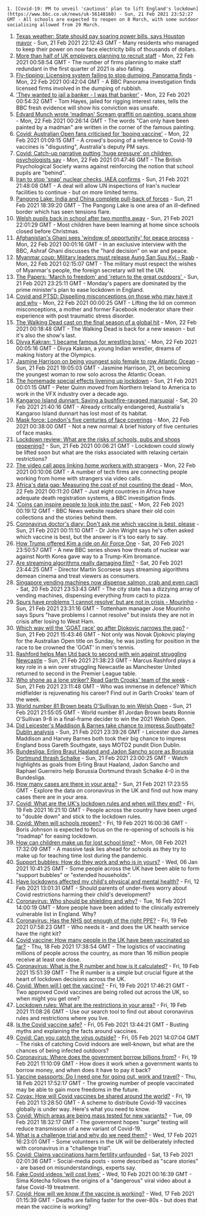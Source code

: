 
    1. [Covid-19: PM to unveil 'cautious' plan to lift England's lockdown](https://www.bbc.co.uk/news/uk-56148160) - Sun, 21 Feb 2021 23:52:27 GMT - All schools are expected to reopen on 8 March, with some outdoor socialising allowed from 29 March.
1. [Texas weather: State should pay soaring power bills, says Houston mayor](https://www.bbc.co.uk/news/world-us-canada-56147311) - Sun, 21 Feb 2021 22:12:43 GMT - Many residents who managed to keep their power on now face electricity bills of thousands of dollars.
1. [More than half of UK employers planning to recruit staff](https://www.bbc.co.uk/news/business-56149661) - Mon, 22 Feb 2021 00:58:54 GMT - The number of firms planning to make staff redundant in the first quarter of 2021 is also falling.
1. [Fly-tipping: Licensing system failing to stop dumping, Panorama finds](https://www.bbc.co.uk/news/uk-56128314) - Mon, 22 Feb 2021 00:42:04 GMT - A BBC Panorama investigation finds licensed firms involved in the dumping of rubbish.
1. ['They wanted to jail a banker - I was that banker'](https://www.bbc.co.uk/news/business-56088419) - Mon, 22 Feb 2021 00:54:32 GMT - Tom Hayes, jailed for rigging interest rates, tells the BBC fresh evidence will show his conviction was unsafe.
1. [Edvard Munch wrote 'madman' Scream graffiti on painting, scans show](https://www.bbc.co.uk/news/entertainment-arts-56127530) - Mon, 22 Feb 2021 00:26:14 GMT - The words "Can only have been painted by a madman" are written in the corner of the famous painting.
1. [Covid: Australian Open fans criticised for 'booing vaccine'](https://www.bbc.co.uk/news/world-australia-56150021) - Mon, 22 Feb 2021 01:09:15 GMT - A crowd's booing of a reference to Covid-19 vaccines is "disgusting", Australia's deputy PM says.
1. [Covid: Catch-up narrative putting 'huge pressure' on children, psychologists say](https://www.bbc.co.uk/news/education-56149902) - Mon, 22 Feb 2021 01:47:46 GMT - The British Psychological Society warns against reinforcing the notion that school pupils are "behind".
1. [Iran to stop 'snap' nuclear checks, IAEA confirms](https://www.bbc.co.uk/news/world-middle-east-56030497) - Sun, 21 Feb 2021 21:48:08 GMT - A deal will allow UN inspections of Iran's nuclear facilities to continue - but on more limited terms.
1. [Pangong Lake: India and China complete pull-back of forces](https://www.bbc.co.uk/news/world-asia-56147309) - Sun, 21 Feb 2021 18:39:20 GMT - The Pangong Lake is one area of an ill-defined border which has seen tensions flare.
1. [Welsh pupils back in school after two months away](https://www.bbc.co.uk/news/uk-wales-56131719) - Sun, 21 Feb 2021 22:01:29 GMT - Most children have been learning at home since schools closed before Christmas.
1. [Afghanistan's Ghani sees 'window of opportunity' for peace process](https://www.bbc.co.uk/news/world-asia-56144795) - Mon, 22 Feb 2021 00:01:16 GMT - In an exclusive interview with the BBC, Ashraf Ghani discusses the "hard decision" on war and peace.
1. [Myanmar coup: Military leaders must release Aung San Suu Kyi - Raab](https://www.bbc.co.uk/news/uk-politics-56149359) - Mon, 22 Feb 2021 02:15:07 GMT - The military must respect the wishes of Myanmar's people, the foreign secretary will tell the UN.
1. [The Papers: 'March to freedom' and 'return to the great outdoors' ](https://www.bbc.co.uk/news/blogs-the-papers-56149781) - Sun, 21 Feb 2021 23:25:11 GMT - Monday's papers are dominated by the prime minister's plan to ease lockdown in England.
1. [Covid and PTSD: Dispelling misconceptions on those who may have it and why](https://www.bbc.co.uk/news/health-56132395) - Mon, 22 Feb 2021 00:00:25 GMT - Lifting the lid on common misconceptions, a mother and former Facebook moderator share their experience with post traumatic stress disorder.
1. [The Walking Dead cast on the final season of a global hit](https://www.bbc.co.uk/news/newsbeat-56128639) - Mon, 22 Feb 2021 00:18:48 GMT - The Walking Dead is back for a new season - but it's also the show's last.
1. [Divya Kakran: 'I became famous for wrestling boys'](https://www.bbc.co.uk/news/world-asia-india-56094394) - Mon, 22 Feb 2021 00:05:16 GMT - Divya Kakran, a young Indian wrestler, dreams of making history at the Olympics.
1. [Jasmine Harrison on being youngest solo female to row Atlantic Ocean](https://www.bbc.co.uk/news/uk-56145957) - Sun, 21 Feb 2021 19:05:03 GMT - Jasmine Harrison, 21, on becoming the youngest woman to row solo across the Atlantic Ocean.
1. [The homemade special effects livening up lockdown](https://www.bbc.co.uk/news/uk-northern-ireland-56119823) - Sun, 21 Feb 2021 00:01:15 GMT - Peter Quinn moved from Northern Ireland to America to work in the VFX industry over a decade ago.
1. [Kangaroo Island dunnart: Saving a bushfire-ravaged marsupial](https://www.bbc.co.uk/news/world-australia-56107868) - Sat, 20 Feb 2021 21:40:16 GMT - Already critically endangered, Australia's Kangaroo Island dunnart has lost most of its habitat.
1. [Mask force: London's five centuries of face coverings](https://www.bbc.co.uk/news/uk-england-london-56085529) - Mon, 22 Feb 2021 00:38:00 GMT - Not a new normal: A brief history of five centuries of face masks.
1. [Lockdown review: What are the risks of schools, pubs and shops reopening?](https://www.bbc.co.uk/news/56102610) - Sun, 21 Feb 2021 00:06:21 GMT - Lockdown could slowly be lifted soon but what are the risks associated with relaxing certain restrictions?
1. [The video call apps linking home workers with strangers](https://www.bbc.co.uk/news/business-56083631) - Mon, 22 Feb 2021 00:10:06 GMT - A number of tech firms are connecting people working from home with strangers via video calls.
1. [Africa's data gap: Measuring the cost of not counting the dead](https://www.bbc.co.uk/news/world-africa-55674139) - Mon, 22 Feb 2021 00:11:20 GMT - Just eight countries in Africa have adequate death registration systems, a BBC investigation finds.
1. ['Coins can inspire people to look into the past'](https://www.bbc.co.uk/news/business-56129977) - Mon, 22 Feb 2021 00:19:12 GMT - BBC News website readers share their old coin collections and the stories behind them.
1. [Coronavirus doctor's diary: Don't ask me which vaccine is best, please](https://www.bbc.co.uk/news/health-56132291) - Sun, 21 Feb 2021 00:11:10 GMT - Dr John Wright says he's often asked which vaccine is best, but the answer is it's too early to say.
1. [How Trump offered Kim a ride on Air Force One](https://www.bbc.co.uk/news/world-us-canada-56118936) - Sat, 20 Feb 2021 23:50:57 GMT - A new BBC series shows how threats of nuclear war against North Korea gave way to a Trump-Kim bromance.
1. [Are streaming algorithms really damaging film?](https://www.bbc.co.uk/news/entertainment-arts-56085924) - Sat, 20 Feb 2021 23:44:25 GMT - Director Martin Scorsese says streaming algorithms demean cinema and treat viewers as consumers.
1. [Singapore vending machines now dispense salmon, crab and even cacti](https://www.bbc.co.uk/news/business-56066064) - Sat, 20 Feb 2021 23:53:43 GMT - The city state has a dizzying array of vending machines, dispensing everything from cacti to pizza.
1. [Spurs have problems 'I cannot resolve' but are not in crisis - Mourinho](https://www.bbc.co.uk/sport/football/56148274) - Sun, 21 Feb 2021 23:31:16 GMT - Tottenham manager Jose Mourinho says Spurs "have problems I cannot resolve" but insists they are not in crisis after losing to West Ham.
1. [Which way will the 'GOAT race' go after Djokovic narrows the gap?](https://www.bbc.co.uk/sport/tennis/56146799) - Sun, 21 Feb 2021 15:43:46 GMT - Not only was Novak Djokovic playing for the Australian Open title on Sunday, he was jostling for position in the race to be crowned the 'GOAT' in men's tennis.
1. [Rashford helps Man Utd back to second with win against struggling Newcastle](https://www.bbc.co.uk/sport/football/56033730) - Sun, 21 Feb 2021 21:38:23 GMT - Marcus Rashford plays a key role in a win over struggling Newcastle as Manchester United returned to second in the Premier League table.
1. [Who shone as a lone striker? Read Garth Crooks' team of the week](https://www.bbc.co.uk/sport/football/56148189) - Sun, 21 Feb 2021 23:11:48 GMT - Who was immense in defence? Which midfielder is rejuvenating his career? Find out in Garth Crooks' team of the week.
1. [World number 81 Brown beats O'Sullivan to win Welsh Open](https://www.bbc.co.uk/sport/snooker/56142654) - Sun, 21 Feb 2021 21:55:05 GMT - World number 81 Jordan Brown beats Ronnie O'Sullivan 9-8 in a final-frame decider to win the 2021 Welsh Open.
1. [Did Leicester's Maddison & Barnes take chance to impress Southgate? Dublin analysis](https://www.bbc.co.uk/sport/football/56126952) - Sun, 21 Feb 2021 23:39:26 GMT - Leicester duo James Maddison and Harvey Barnes both took their big chance to impress England boss Gareth Southgate, says MOTD2 pundit Dion Dublin.
1. [Bundesliga: Erling Braut Haaland and Jadon Sancho score as Borussia Dortmund thrash Schalke](https://www.bbc.co.uk/sport/av/football/56145610) - Sun, 21 Feb 2021 23:00:25 GMT - Watch highlights as goals from Erling Braut Haaland, Jadon Sancho and Raphael Guerreiro help Borussia Dortmund thrash Schalke 4-0 in the Bundesliga.
1. [How many cases are there in your area?](https://www.bbc.co.uk/news/uk-51768274) - Sun, 21 Feb 2021 17:23:55 GMT - Explore the data on coronavirus in the UK and find out how many cases there are in your area.
1. [Covid: What are the UK's lockdown rules and when will they end?](https://www.bbc.co.uk/news/explainers-52530518) - Fri, 19 Feb 2021 16:21:10 GMT - People across the country have been urged to "double down" and stick to the lockdown rules.
1. [Covid: When will schools reopen?](https://www.bbc.co.uk/news/education-51643556) - Fri, 19 Feb 2021 16:00:36 GMT - Boris Johnson is expected to focus on the re-opening of schools is his "roadmap" for easing lockdown.
1. [How can children make up for lost school time?](https://www.bbc.co.uk/news/explainers-55938837) - Mon, 08 Feb 2021 17:32:09 GMT - A massive task lies ahead for schools as they try to make up for teaching time lost during the pandemic.
1. [Support bubbles: How do they work and who is in yours?](https://www.bbc.co.uk/news/health-52637354) - Wed, 06 Jan 2021 10:41:25 GMT - Some people across the UK have been able to form "support bubbles" or "extended households".
1. [Have lockdowns affected my child's physical and mental health?](https://www.bbc.co.uk/news/explainers-55936928) - Fri, 12 Feb 2021 13:01:31 GMT - Should parents of under-fives worry about Covid restrictions harming their child's development?
1. [Coronavirus: Who should be shielding and why?](https://www.bbc.co.uk/news/health-51997151) - Tue, 16 Feb 2021 14:00:19 GMT - More people have been added to the clinically extremely vulnerable list in England. Why?
1. [Coronavirus: Has the NHS got enough of the right PPE?](https://www.bbc.co.uk/news/health-52254745) - Fri, 19 Feb 2021 07:58:23 GMT - Who needs it - and does the UK health service have the right kit?
1. [Covid vaccine: How many people in the UK have been vaccinated so far?](https://www.bbc.co.uk/news/health-55274833) - Thu, 18 Feb 2021 17:38:54 GMT - The logistics of vaccinating millions of people across the country, as more than 16 million people receive at least one dose.
1. [Coronavirus: What is the R number and how is it calculated?](https://www.bbc.co.uk/news/health-52473523) - Fri, 19 Feb 2021 15:51:39 GMT - The R number is a simple but crucial figure at the heart of lockdown decisions across the UK.
1. [Covid: When will I get the vaccine?](https://www.bbc.co.uk/news/health-55045639) - Fri, 19 Feb 2021 17:46:21 GMT - Two approved Covid vaccines are being rolled out across the UK, so when might you get one?
1. [Lockdown rules: What are the restrictions in your area?](https://www.bbc.co.uk/news/uk-54373904) - Fri, 19 Feb 2021 11:08:26 GMT - Use our search tool to find out about coronavirus rules and restrictions where you live.
1. [Is the Covid vaccine safe?](https://www.bbc.co.uk/news/health-55056016) - Fri, 05 Feb 2021 13:44:21 GMT - Busting myths and explaining the facts around vaccines.
1. [Covid: Can you catch the virus outside?](https://www.bbc.co.uk/news/explainers-55680305) - Fri, 05 Feb 2021 14:07:04 GMT - The risks of catching Covid indoors are well-known, but what are the chances of being infected outdoors?
1. [Coronavirus: Where does the government borrow billions from?](https://www.bbc.co.uk/news/business-50504151) - Fri, 19 Feb 2021 11:10:09 GMT - How does it work when a government wants to borrow money, and when does it have to pay it back?
1. [Vaccine passports: Do I need one for going out, work and travel?](https://www.bbc.co.uk/news/explainers-55718553) - Thu, 18 Feb 2021 17:52:17 GMT - The growing number of people vaccinated may be able to gain more freedoms in the future.
1. [Covax: How will Covid vaccines be shared around the world?](https://www.bbc.co.uk/news/world-55795297) - Fri, 19 Feb 2021 13:28:50 GMT - A scheme to distribute Covid-19 vaccines globally is under way. Here's what you need to know.
1. [Covid: Which areas are being mass tested for new variants?](https://www.bbc.co.uk/news/explainers-54872039) - Tue, 09 Feb 2021 18:32:17 GMT - The government hopes "surge" testing will reduce transmission of a new variant of Covid-19.
1. [What is a challenge trial and why do we need them?](https://www.bbc.co.uk/news/health-56098344) - Wed, 17 Feb 2021 16:23:01 GMT - Some volunteers in the UK will be deliberately infected with coronavirus in a "challenge trial".
1. [Covid: Claims vaccinations harm fertility unfounded](https://www.bbc.co.uk/news/health-56012529) - Sat, 13 Feb 2021 02:01:36 GMT - Social-media posts - some described as "scare stories" - are based on misunderstandings, experts say.
1. [Fake Covid videos 'will cost lives'](https://www.bbc.co.uk/news/health-55994597) - Wed, 10 Feb 2021 00:16:39 GMT - Sima Kotecha follows the origins of a "dangerous" viral video about a false Covid-19 treatment.
1. [Covid: How will we know if the vaccine is working?](https://www.bbc.co.uk/news/health-56072684) - Wed, 17 Feb 2021 01:15:39 GMT - Deaths are falling faster for the over-80s - but does that mean the vaccine is working?

